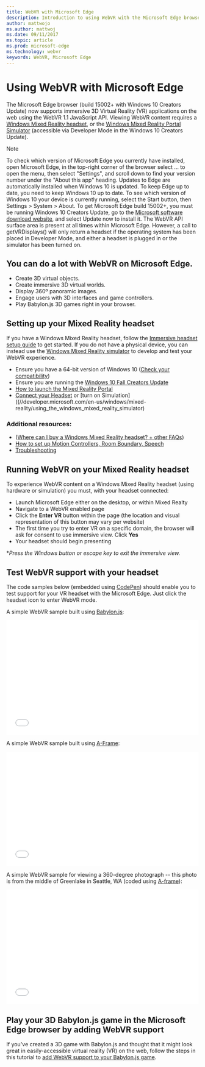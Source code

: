 ```yaml
---
title: WebVR with Microsoft Edge
description: Introduction to using WebVR with the Microsoft Edge browser.
author: mattwojo
ms.author: mattwoj
ms.date: 09/11/2017
ms.topic: article
ms.prod: microsoft-edge
ms.technology: webvr
keywords: WebVR, Microsoft Edge
---
```


# Using WebVR with Microsoft Edge

The Microsoft Edge browser (build 15002+ with Windows 10 Creators Update) now supports immersive 3D Virtual Reality (VR) applications on the web using the WebVR 1.1 JavaScript API. Viewing WebVR content requires a [Windows Mixed Reality headset](hardware.md), or the [Windows Mixed Reality Portal Simulator](//developer.microsoft.com/en-us/windows/mixed-reality/using_the_windows_mixed_reality_simulator) (accessible via Developer Mode in the Windows 10 Creators Update).

> [!Note]
> To check which version of Microsoft Edge you currently have installed, open Microsoft Edge, in the top-right corner of the browser select … to open the menu, then select "Settings", and scroll down to find your version number under the "About this app" heading. Updates to Edge are automatically installed when Windows 10 is updated. To keep Edge up to date, you need to keep Windows 10 up to date. To see which version of Windows 10 your device is currently running, select the Start  button, then Settings > System > About. To get Microsoft Edge build 15002+, you must be running Windows 10 Creators Update, go to the [Microsoft software download website](https://www.microsoft.com/software-download/windows10), and select Update now to install it. 
> The WebVR API surface area is present at all times within Microsoft Edge. However, a call to getVRDisplays() will only return a headset if the operating system has been placed in Developer Mode, and either a headset is plugged in or the simulator has been turned on.

## You can do a lot with WebVR on Microsoft Edge.
- Create 3D virtual objects.
- Create immersive 3D virtual worlds.
- Display 360º panoramic images.
- Engage users with 3D interfaces and game controllers.
- Play Babylon.js 3D games right in your browser.

<!-- **[Test it below](#test-webvr-support-with-your-headset) or [see some demos](demos.md).* -->

## Setting up your Mixed Reality headset

If you have a Windows Mixed Reality headset, follow the [Immersive headset setup guide](//developer.microsoft.com/en-us/windows/mixed-reality/immersive_headset_setup) to get started. If you do not have a physical device, you can instead use the [Windows Mixed Reality simulator](//developer.microsoft.com/en-us/windows/mixed-reality/using_the_windows_mixed_reality_simulator) to develop and test your WebVR experience.

- Ensure you have a 64-bit version of Windows 10 ([Check your compatibility](//developer.microsoft.com/en-us/windows/mixed-reality/check_your_compatibility))
- Ensure you are running the [Windows 10 Fall Creators Update](//support.microsoft.com/en-us/help/4028685/windows-10-get-the-fall-creators-update) 
- [How to launch the Mixed Reality Portal](//developer.microsoft.com/en-us/windows/mixed-reality/install_windows_mixed_reality)
- [Connect your Headset](//developer.microsoft.com/en-us/windows/mixed-reality/plug_in_your_headset) or [turn on Simulation]((//developer.microsoft.com/en-us/windows/mixed-reality/using_the_windows_mixed_reality_simulator)

### Additional resources: 
- ([Where can I buy a Windows Mixed Reality headset? + other FAQs](//developer.microsoft.com/en-us/windows/mixed-reality/before_you_buy_-_faqs#when_can_i_buy_a_windows_mixed_reality_headset.3F))
- [How to set up Motion Controllers, Room Boundary, Speech](//developer.microsoft.com/en-us/windows/mixed-reality/set_up_windows_mixed_reality#set_up_your_motion_controllers)
-  [Troubleshooting](//developer.microsoft.com/en-us/windows/mixed-reality/troubleshooting_windows_mixed_reality)

## Running WebVR on your Mixed Reality headset

To experience WebVR content on a Windows Mixed Reality headset (using hardware or simulation) you must, with your headset connected:
- Launch Microsoft Edge either on the desktop, or within Mixed Realty
- Navigate to a WebVR enabled page
- Click the **Enter VR** button within the page (the location and visual representation of this button may vary per website)
- The first time you try to enter VR on a specific domain, the browser will ask for consent to use immersive view. Click **Yes**
- Your headset should begin presenting

**Press the Windows button or escape key to exit the immersive view.*

## Test WebVR support with your headset

The code samples below (embedded using [CodePen](//codepen.io/)) should enable you to test support for your VR headset with the Microsoft Edge. Just click the headset icon to enter WebVR mode.

A simple WebVR sample built using [Babylon.js](//www.babylonjs.com/): 
<iframe height='300' scrolling='no' title='WebVR sample in Microsoft Edge with BabylonJS' src='//codepen.io/MicrosoftEdgeDocumentation/embed/QqrXLM/?height=300&theme-id=31247&default-tab=js,result&embed-version=2' frameborder='no' allowtransparency='true' allowfullscreen='true' style='width: 100%;'>See the Pen <a href='https://codepen.io/MicrosoftEdgeDocumentation/pen/QqrXLM/'>WebVR sample in Microsoft Edge with BabylonJS</a> by Microsoft Edge Docs (<a href='https://codepen.io/MicrosoftEdgeDocumentation'>@MicrosoftEdgeDocumentation</a>) on <a href='https://codepen.io'>CodePen</a>.
</iframe>

A simple WebVR sample built using [A-Frame](//aframe.io): 
<iframe height='300' scrolling='no' title='WebVR sample in Micrsoft Edge with A-frame' src='//codepen.io/MicrosoftEdgeDocumentation/embed/RLwjYL/?height=300&theme-id=31247&default-tab=result&embed-version=2' frameborder='no' allowtransparency='true' allowfullscreen='true' style='width: 100%;'>See the Pen <a href='https://codepen.io/MicrosoftEdgeDocumentation/pen/RLwjYL/'>WebVR sample in Micrsoft Edge with A-frame</a> by Microsoft Edge Docs (<a href='https://codepen.io/MicrosoftEdgeDocumentation'>@MicrosoftEdgeDocumentation</a>) on <a href='https://codepen.io'>CodePen</a>.
</iframe>

A simple WebVR sample for viewing a 360-degree photograph -- this photo is from the middle of Greenlake in Seattle, WA (coded using [A-frame](//aframe.io)):

<iframe height='300' scrolling='no' title='WebVR 360-degree image with Microsoft Edge' src='//codepen.io/MicrosoftEdgeDocumentation/embed/MEgBJd/?height=300&theme-id=31247&default-tab=result&embed-version=2' frameborder='no' allowtransparency='true' allowfullscreen='true' style='width: 100%;'>See the Pen <a href='https://codepen.io/MicrosoftEdgeDocumentation/pen/MEgBJd/'>WebVR 360-degree image with Microsoft Edge</a> by Microsoft Edge Docs (<a href='https://codepen.io/MicrosoftEdgeDocumentation'>@MicrosoftEdgeDocumentation</a>) on <a href='https://codepen.io'>CodePen</a>.
</iframe>

## Play your 3D Babylon.js game in the Microsoft Edge browser by adding WebVR support

If you've created a 3D game with Babylon.js and thought that it might look great in easily-accessible virtual reality (VR) on the web, follow the steps in this tutorial to [add WebVR support to your Babylon.js game](//docs.microsoft.com/windows/uwp/get-started/adding-webvr-to-a-babylonjs-game).

